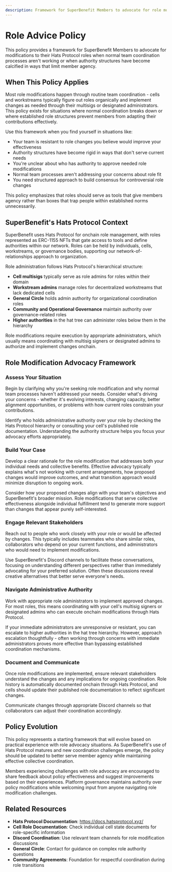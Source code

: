 ```yaml
---
description: Framework for SuperBenefit Members to advocate for role modifications when normal team coordination isn't sufficient
---
```


# Role Advice Policy

This policy provides a framework for SuperBenefit Members to advocate for modifications to their Hats Protocol roles when normal team coordination processes aren't working or when authority structures have become calcified in ways that limit member agency.

## When This Policy Applies

Most role modifications happen through routine team coordination - cells and workstreams typically figure out roles organically and implement changes as needed through their multisigs or designated administrators. This policy exists for situations where normal coordination breaks down or where established role structures prevent members from adapting their contributions effectively.

Use this framework when you find yourself in situations like:
- Your team is resistant to role changes you believe would improve your effectiveness
- Authority structures have become rigid in ways that don't serve current needs
- You're unclear about who has authority to approve needed role modifications
- Normal team processes aren't addressing your concerns about role fit
- You need structured approach to build consensus for controversial role changes

This policy emphasizes that roles should serve as tools that give members agency rather than boxes that trap people within established norms unnecessarily.

## SuperBenefit's Hats Protocol Context

SuperBenefit uses Hats Protocol for onchain role management, with roles represented as ERC-1155 NFTs that gate access to tools and define authorities within our network. Roles can be held by individuals, cells, workstreams, or governance bodies, supporting our network-of-relationships approach to organization.

Role administration follows Hats Protocol's hierarchical structure:
- **Cell multisigs** typically serve as role admins for roles within their domain
- **Workstream admins** manage roles for decentralized workstreams that lack dedicated cells
- **General Circle** holds admin authority for organizational coordination roles
- **Community and Operational Governance** maintain authority over governance-related roles
- **Higher authorities** in the hat tree can administer roles below them in the hierarchy

Role modifications require execution by appropriate administrators, which usually means coordinating with multisig signers or designated admins to authorize and implement changes onchain.

## Role Modification Advocacy Framework

### Assess Your Situation

Begin by clarifying why you're seeking role modification and why normal team processes haven't addressed your needs. Consider what's driving your concerns - whether it's evolving interests, changing capacity, better alignment opportunities, or problems with how current roles constrain your contributions.

Identify who holds administrative authority over your role by checking the Hats Protocol hierarchy or consulting your cell's published role documentation. Understanding the authority structure helps you focus your advocacy efforts appropriately.

### Build Your Case

Develop a clear rationale for the role modification that addresses both your individual needs and collective benefits. Effective advocacy typically explains what's not working with current arrangements, how proposed changes would improve outcomes, and what transition approach would minimize disruption to ongoing work.

Consider how your proposed changes align with your team's objectives and SuperBenefit's broader mission. Role modifications that serve collective effectiveness alongside individual fulfillment tend to generate more support than changes that appear purely self-interested.

### Engage Relevant Stakeholders

Reach out to people who work closely with your role or would be affected by changes. This typically includes teammates who share similar roles, collaborators who depend on your current functions, and administrators who would need to implement modifications.

Use SuperBenefit's Discord channels to facilitate these conversations, focusing on understanding different perspectives rather than immediately advocating for your preferred solution. Often these discussions reveal creative alternatives that better serve everyone's needs.

### Navigate Administrative Authority

Work with appropriate role administrators to implement approved changes. For most roles, this means coordinating with your cell's multisig signers or designated admins who can execute onchain modifications through Hats Protocol.

If your immediate administrators are unresponsive or resistant, you can escalate to higher authorities in the hat tree hierarchy. However, approach escalation thoughtfully - often working through concerns with immediate administrators proves more effective than bypassing established coordination mechanisms.

### Document and Communicate

Once role modifications are implemented, ensure relevant stakeholders understand the changes and any implications for ongoing coordination. Role history is automatically documented onchain through Hats Protocol, and cells should update their published role documentation to reflect significant changes.

Communicate changes through appropriate Discord channels so that collaborators can adjust their coordination accordingly.

## Policy Evolution

This policy represents a starting framework that will evolve based on practical experience with role advocacy situations. As SuperBenefit's use of Hats Protocol matures and new coordination challenges emerge, the policy should be updated to better serve member agency while maintaining effective collective coordination.

Members experiencing challenges with role advocacy are encouraged to share feedback about policy effectiveness and suggest improvements based on their experiences. Platform governance maintains authority over policy modifications while welcoming input from anyone navigating role modification challenges.

## Related Resources

- **Hats Protocol Documentation**: https://docs.hatsprotocol.xyz/
- **Cell Role Documentation**: Check individual cell state documents for role-specific information
- **Discord Coordination**: Use relevant team channels for role modification discussions
- **General Circle**: Contact for guidance on complex role authority questions
- **Community Agreements**: Foundation for respectful coordination during role transitions
